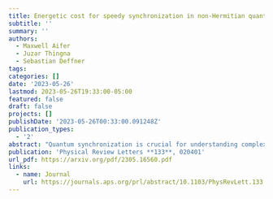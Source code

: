 ```yaml
---
title: Energetic cost for speedy synchronization in non-Hermitian quantum dynamics
subtitle: ''
summary: ''
authors:
  - Maxwell Aifer
  - Juzar Thingna
  - Sebastian Deffner
tags:
categories: []
date: '2023-05-26'
lastmod: 2023-05-26T19:33:00-05:00
featured: false
draft: false
projects: []
publishDate: '2023-05-26T00:33:00.091248Z'
publication_types:
  - '2'
abstract: "Quantum synchronization is crucial for understanding complex dynamics and holds potential applications in quantum computing and communication. Therefore, assessing the thermodynamic resources required for finite-time synchronization in continuous-variable systems is a critical challenge. In the present work, we find these resources to be extensive for large systems. We also bound the speed of quantum and classical synchronization in coupled damped oscillators with non-Hermitian anti-PT-symmetric interactions, and show that the speed of synchronization is limited by the interaction strength relative to the damping. Compared to the classical limit, we find that quantum synchronization is slowed by the non-commutativity of the Hermitian and anti-Hermitian terms. Our general results could be tested experimentally and we suggest an implementation in photonic systems."
publication: 'Physical Review Letters **133**, 020401'
url_pdf: https://arxiv.org/pdf/2305.16560.pdf
links:
  - name: Journal
    url: https://journals.aps.org/prl/abstract/10.1103/PhysRevLett.133.020401
---
```

